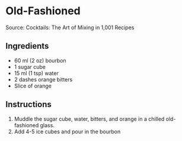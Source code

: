 # Old-Fashioned #

Source: Cocktails: The Art of Mixing in 1,001 Recipes

## Ingredients ##
* 60 ml (2 oz) bourbon
* 1 sugar cube
* 15 ml (1 tsp) water
* 2 dashes orange bitters
* Slice of orange

## Instructions ##
1. Muddle the sugar cube, water, bitters, and orange in a chilled old-fashioned glass.
1. Add 4-5 ice cubes and pour in the bourbon
